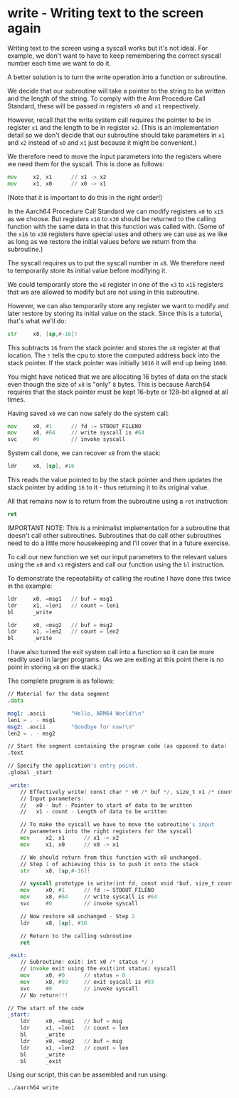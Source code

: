 write - Writing text to  the screen again
=========================================

Writing text to the screen using a syscall works but it's not ideal.
For example, we don't want to have to keep remembering the correct syscall
number each time we want to do it.

A better solution is to turn the write operation into a function or subroutine.

We decide that our subroutine will take a pointer to the string to be written and
the length of the string.  To comply with the Arm Procedure Call Standard,
these will be passed in registers `x0` and `x1` respectively.

However, recall that the write system call requires the pointer to be in
register `x1` and the length to be in register `x2`.  (This is an implementation
detail so we don't decide that our subroutine should take parameters in `x1` and `x2` instead
of `x0` and `x1` just because it might be convenient.)

We therefore need to move the input parameters into the registers where we need them for the
syscall.  This is done as follows:

```asm
mov     x2, x1      // x1 -> x2
mov     x1, x0      // x0 -> x1
```

(Note that it is important to do this in the right order!)

In the Aarch64 Procedure Call Standard we can modify registers `x0` to `x15` as
we choose.  But registers `x16` to `x30` should be returned to the calling function
with the same data in that this function was called with.  (Some of the
`x16` to `x30` registers have special uses and others we can use as we like as long
as we restore the initial values before we return from the subroutine.)

The syscall requires us to put the syscall number in `x8`.  We therefore need to
temporarily store its initial value before modifying it.

We could temporarily store the `x8` register in one of the `x3` to `x15` registers that
we are allowed to modify but are not using in this subroutine.

However, we can also temporarily store any register we want to modify and later restore by
storing its initial value on the stack.  Since this is a tutorial, that's what we'll do:

```asm
str     x8, [sp,#-16]!
```

This subtracts `16` from the stack pointer and stores the `x8` register at that
location.  The `!` tells the cpu to store the computed address back into the
stack pointer.  If the stack pointer was initially `1016` it will end up being `1000`.

You might have noticed that we are allocating 16 bytes of data on the stack even though
the size of `x8` is "only" `8` bytes.  This is because Aarch64 requires that the stack pointer
must be kept 16-byte or 128-bit aligned at all times.

Having saved `x8` we can now safely do the system call:

```asm
mov     x0, #1      // fd := STDOUT_FILENO
mov     x8, #64     // write syscall is #64
svc     #0          // invoke syscall
```

System call done, we can recover `x8` from the stack:

```asm
ldr     x8, [sp], #16
```

This reads the value pointed to by the stack pointer and then updates
the stack pointer by adding `16` to it - thus returning it to
its original value.

All that remains now is to return from the subroutine using a `ret` instruction:

```asm
ret
```

IMPORTANT NOTE: This is a minimalist implementation for a subroutine that doesn't call other
subroutines.  Subroutines that do call other subroutines need to do a little more housekeeping
and I'll cover that in a future exercise.

To call our new function we set our input parameters to the relevant values using
the `x0` and `x1` registers and call our function using the `bl` instruction.

To demonstrate the repeatability of calling the routine I have done this twice in the example:

```asm
ldr     x0, =msg1   // buf = msg1
ldr     x1, =len1   // count = len1
bl      _write

ldr     x0, =msg2   // buf = msg2
ldr     x1, =len2   // count = len2
bl      _write
```

I have also turned the exit system call into a function so it can be more readily used
in larger programs.  (As we are exiting at this point there is no point in storing `x8`
on the stack.)

The complete program is as follows:

```asm
// Material for the data segment
.data

msg1: .ascii        "Hello, ARM64 World!\n"
len1 = . - msg1
msg2: .ascii        "Goodbye for now!\n"
len2 = . - msg2

// Start the segment containing the program code (as opposed to data)
.text

// Specify the application's entry point.
.global _start

_write:
    // Effectively write( const char * x0 /* buf */, size_t x1 /* count */ )
    // Input parameters:
    //   x0 - buf - Pointer to start of data to be written
    //   x1 - count - Length of data to be written

    // To make the syscall we have to move the subroutine's input
    // parameters into the right registers for the syscall
    mov     x2, x1      // x1 -> x2
    mov     x1, x0      // x0 -> x1

    // We should return from this function with x8 unchanged.
    // Step 1 of achieving this is to push it onto the stack
    str     x8, [sp,#-16]!

    // syscall prototype is write(int fd, const void *buf, size_t count)
    mov     x0, #1      // fd := STDOUT_FILENO
    mov     x8, #64     // write syscall is #64
    svc     #0          // invoke syscall

    // Now restore x8 unchanged - Step 2
    ldr     x8, [sp], #16

    // Return to the calling subroutine
    ret

_exit:
    // Subroutine: exit( int x0 /* status */ )
    // invoke exit using the exit(int status) syscall
    mov     x0, #0      // status = 0
    mov     x8, #93     // exit syscall is #93
    svc     #0          // invoke syscall
    // No return!!!

// The start of the code
_start:
    ldr     x0, =msg1   // buf = msg
    ldr     x1, =len1   // count = len
    bl      _write
    ldr     x0, =msg2   // buf = msg
    ldr     x1, =len2   // count = len
    bl      _write
    bl      _exit
```

Using our script, this can be assembled and run using:

```asm
../aarch64 write
```
